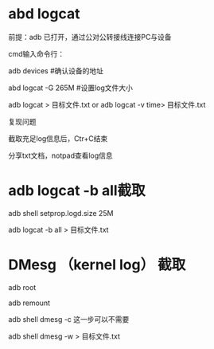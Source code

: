 # abd logcat
前提：adb 已打开，通过公对公转接线连接PC与设备

cmd输入命令行：

adb devices #确认设备的地址

abd logcat -G 265M #设置log文件大小

adb logcat > 目标文件.txt   or  adb logcat -v time> 目标文件.txt

复现问题

截取充足log信息后，Ctr+C结束

分享txt文档，notpad查看log信息


# adb logcat -b all截取
adb shell setprop.logd.size 25M

adb logcat -b all > 目标文件.txt

# DMesg （kernel log） 截取
adb root

adb remount

adb shell dmesg -c   这一步可以不需要

adb shell dmesg -w > 目标文件.txt 
